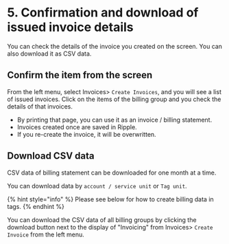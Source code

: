 # 5. Confirmation and download of issued invoice details

You can check the details of the invoice you created on the screen. You can also download it as CSV data.

## Confirm the item from the screen

From the left menu, select Invoices&gt; `Create Invoices`, and you will see a list of issued invoices. Click on the items of the billing group and you check the details of that invoices.

* By printing that page, you can use it as an invoice / billing statement.
* Invoices created once are saved in Ripple.
* If you re-create the invoice, it will be overwritten.

## Download CSV data

CSV data of billing statement can be downloaded for one month at a time.

You can download data by `account / service unit` or `Tag unit`.

{% hint style="info" %}
Please see below for how to create billing data in tags.
{% endhint %}

You can download the CSV data of all billing groups by clicking the download button next to the display of "Invoicing" from Invoices&gt; `Create Invoice` from the left menu.



